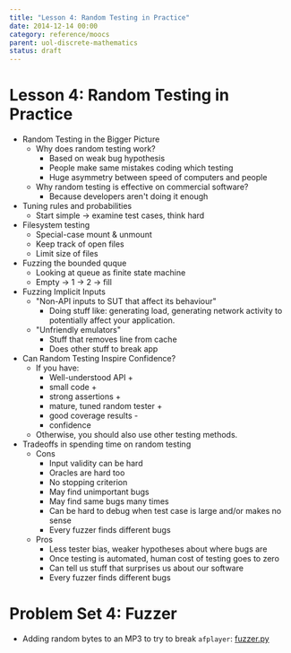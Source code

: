 ```yaml
---
title: "Lesson 4: Random Testing in Practice"
date: 2014-12-14 00:00
category: reference/moocs
parent: uol-discrete-mathematics
status: draft
---
```


# Lesson 4: Random Testing in Practice

* Random Testing in the Bigger Picture
  * Why does random testing work?
    * Based on weak bug hypothesis
    * People make same mistakes coding which testing
    * Huge asymmetry between speed of computers and people
  * Why random testing is effective on commercial software?
    * Because developers aren't doing it enough
* Tuning rules and probabilities
  * Start simple -> examine test cases, think hard
* Filesystem testing
  * Special-case mount & unmount
  * Keep track of open files
  * Limit size of files
* Fuzzing the bounded quque
  * Looking at queue as finite state machine
  * Empty -> 1 -> 2 -> fill
* Fuzzing Implicit Inputs
  * "Non-API inputs to SUT that affect its behaviour"
    * Doing stuff like: generating load, generating network activity to potentially affect your application.
  * "Unfriendly emulators"
    * Stuff that removes line from cache
    * Does other stuff to break app
* Can Random Testing Inspire Confidence?
  * If you have:
    * Well-understood API +
    * small code +
    * strong assertions +
    * mature, tuned random tester +
    * good coverage results - 
    * confidence
  * Otherwise, you should also use other testing methods.
* Tradeoffs in spending time on random testing
  * Cons
    * Input validity can be hard
    * Oracles are hard too
    * No stopping criterion
    * May find unimportant bugs
    * May find same bugs many times
    * Can be hard to debug when test case is large and/or makes no sense
    * Every fuzzer finds different bugs
  * Pros
    * Less tester bias, weaker hypotheses about where bugs are
    * Once testing is automated, human cost of testing goes to zero
    * Can tell us stuff that surprises us about our software
    * Every fuzzer finds different bugs

# Problem Set 4: Fuzzer

* Adding random bytes to an MP3 to try to break ``afplayer``: [fuzzer.py](fuzzer.py)
